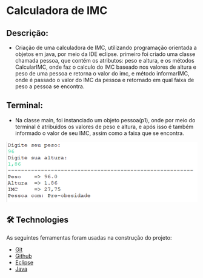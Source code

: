 # Calculadora de IMC

## Descrição: 
- Criação de uma calculadora de IMC, utilizando programação orientada a objetos em java, por meio da IDE eclipse. primeiro foi criado uma classe chamada pessoa,
que contém os atributos: peso e altura, e os métodos CalcularIMC, onde faz o calculo do IMC baseado nos valores de altura e peso de uma pessoa e retorna o valor do imc, e método
informarIMC, onde é passado o valor do IMC da pessoa e retornado em qual faixa de peso a pessoa se encontra.

## Terminal: 
- Na classe main, foi instanciado um objeto pessoa(p1), onde por meio do terminal é atribuidos os valores de peso e altura, e após isso é também informado o valor de seu IMC,
assim como a faixa que se encontra.

![Alt Text](https://github.com/Julio-CSilva/Projetos_LP_II/blob/main/images/Screenshot_0.png)

## 🛠 Technologies

As seguintes ferramentas foram usadas na construção do projeto:

- [Git](https://git-scm.com)
- [Github](https://github.com)
- [Eclipse](https://www.eclipse.org)
- [Java](https://www.java.com/pt-BR/)
